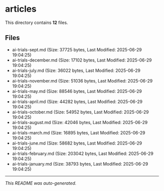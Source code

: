 # articles

This directory contains **12** files.

## Files

- ai-trials-sept.md (Size: 37725 bytes, Last Modified: 2025-06-29 19:04:25)
- ai-trials-december.md (Size: 17102 bytes, Last Modified: 2025-06-29 19:04:25)
- ai-trials-july.md (Size: 36022 bytes, Last Modified: 2025-06-29 19:04:25)
- ai-trials-november.md (Size: 51036 bytes, Last Modified: 2025-06-29 19:04:25)
- ai-trials-may.md (Size: 88546 bytes, Last Modified: 2025-06-29 19:04:25)
- ai-trials-april.md (Size: 44282 bytes, Last Modified: 2025-06-29 19:04:25)
- ai-trials-october.md (Size: 54952 bytes, Last Modified: 2025-06-29 19:04:25)
- ai-trials-august.md (Size: 42046 bytes, Last Modified: 2025-06-29 19:04:25)
- ai-trials-march.md (Size: 16895 bytes, Last Modified: 2025-06-29 19:04:25)
- ai-trials-june.md (Size: 58682 bytes, Last Modified: 2025-06-29 19:04:25)
- ai-trials-february.md (Size: 203042 bytes, Last Modified: 2025-06-29 19:04:25)
- ai-trials-january.md (Size: 38793 bytes, Last Modified: 2025-06-29 19:04:25)

---
*This README was auto-generated.*
